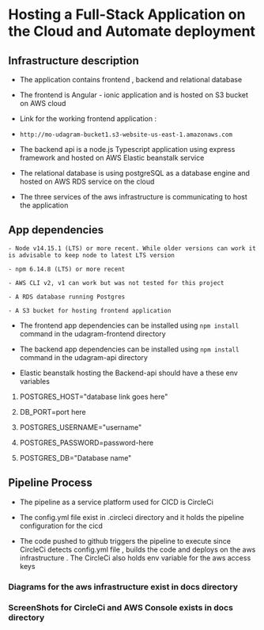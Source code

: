 # Hosting a Full-Stack Application on the Cloud and Automate deployment 

## Infrastructure description 

- The application contains frontend , backend and relational database 

- The frontend is Angular - ionic application and is hosted on S3 bucket on AWS cloud

- Link for the working frontend application :

-   ``` http://mo-udagram-bucket1.s3-website-us-east-1.amazonaws.com  ```

- The backend api is a node.js Typescript application using express framework and hosted on AWS Elastic beanstalk service 

- The relational database is using postgreSQL as a database engine and hosted on AWS RDS service on the cloud 

- The three services of the aws infrastructure is communicating to host the application


## App dependencies 

```
- Node v14.15.1 (LTS) or more recent. While older versions can work it is advisable to keep node to latest LTS version

- npm 6.14.8 (LTS) or more recent

- AWS CLI v2, v1 can work but was not tested for this project

- A RDS database running Postgres

- A S3 bucket for hosting frontend application

```

- The frontend app dependencies can be installed using ``` npm install ``` command in the udagram-frontend directory 


- The backend app dependencies can be installed using ``` npm install ``` command in the udagram-api directory

- Elastic beanstalk hosting the Backend-api should have a these env variables

1. POSTGRES_HOST="database link goes here"

2. DB_PORT=port here

3. POSTGRES_USERNAME="username"

4. POSTGRES_PASSWORD=password-here

5. POSTGRES_DB="Database name"


## Pipeline Process 

- The pipeline as a service platform used for CICD is CircleCi 

- The config.yml file exist in .circleci directory and it holds the pipeline configuration for the cicd

- The code pushed to github triggers the pipeline to execute since CircleCi detects config.yml file , builds the code and deploys on the aws infrastructure . The CircleCi also holds env variable for the aws access keys 


### Diagrams for the aws infrastructure exist in docs directory

### ScreenShots for CircleCi and AWS Console exists in docs directory



